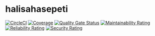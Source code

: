 # halisahasepeti

[![CircleCI](https://circleci.com/gh/yigithanbalci/halisahasepeti.svg?style=svg)](https://circleci.com/gh/yigithanbalci/halisahasepeti)
[![Coverage](https://sonarcloud.io/api/project_badges/measure?project=yigithanbalci_halisahasepeti&metric=coverage)](https://sonarcloud.io/dashboard?id=yigithanbalci_halisahasepeti)
[![Quality Gate Status](https://sonarcloud.io/api/project_badges/measure?project=yigithanbalci_halisahasepeti&metric=alert_status)](https://sonarcloud.io/dashboard?id=yigithanbalci_halisahasepeti)
[![Maintainability Rating](https://sonarcloud.io/api/project_badges/measure?project=yigithanbalci_halisahasepeti&metric=sqale_rating)](https://sonarcloud.io/dashboard?id=yigithanbalci_halisahasepeti)
[![Reliability Rating](https://sonarcloud.io/api/project_badges/measure?project=yigithanbalci_halisahasepeti&metric=reliability_rating)](https://sonarcloud.io/dashboard?id=yigithanbalci_halisahasepeti)
[![Security Rating](https://sonarcloud.io/api/project_badges/measure?project=yigithanbalci_halisahasepeti&metric=security_rating)](https://sonarcloud.io/dashboard?id=yigithanbalci_halisahasepeti)

